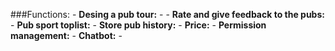 ###Functions:
    - **Desing a pub tour:**
        - 
    - **Rate and give feedback to the pubs:**
    - **Pub sport toplist:**
    - **Store pub history:**
    - **Price:**
    - **Permission management:**
    - **Chatbot:**
    - 
